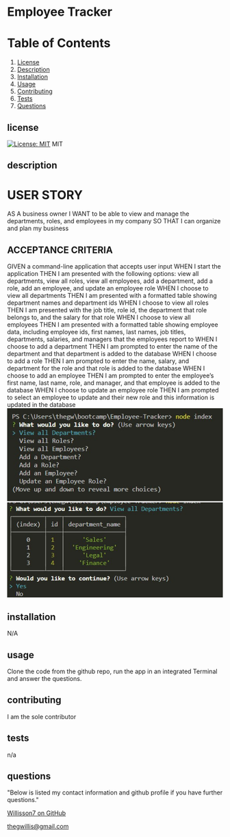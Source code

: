 
# Employee Tracker
  # Table of Contents
1. [License](#license)
2. [Description](#description)
3. [Installation](#installation)
4. [Usage](#usage)
5. [Contributing](#contributing)
6. [Tests](#tests)
7. [Questions](#questions)
  ## license
  [![License: MIT](https://img.shields.io/badge/License-MIT-yellow.svg)](https://opensource.org/licenses/MIT)
  MIT
  ## description
# USER STORY

AS A business owner
I WANT to be able to view and manage the departments, roles, and employees in my company
SO THAT I can organize and plan my business

## ACCEPTANCE CRITERIA

GIVEN a command-line application that accepts user input
WHEN I start the application
THEN I am presented with the following options: view all departments, view all roles, view all employees, add a department, add a role, add an employee, and update an employee role
WHEN I choose to view all departments
THEN I am presented with a formatted table showing department names and department ids
WHEN I choose to view all roles
THEN I am presented with the job title, role id, the department that role belongs to, and the salary for that role
WHEN I choose to view all employees
THEN I am presented with a formatted table showing employee data, including employee ids, first names, last names, job titles, departments, salaries, and managers that the employees report to
WHEN I choose to add a department
THEN I am prompted to enter the name of the department and that department is added to the database
WHEN I choose to add a role
THEN I am prompted to enter the name, salary, and department for the role and that role is added to the database
WHEN I choose to add an employee
THEN I am prompted to enter the employee’s first name, last name, role, and manager, and that employee is added to the database
WHEN I choose to update an employee role
THEN I am prompted to select an employee to update and their new role and this information is updated in the database 
![MENU](img/ET%20screenshot.jpg)
![EXAMPLE](img/ETSS2.jpg)
  ## installation
  N/A
  ## usage
  Clone the code from the github repo, run the app in an integrated Terminal and answer the questions.
  ## contributing
  I am the sole contributor
  ## tests
  n/a
  ## questions
  "Below is listed my contact information and github profile if you have further questions."

  [Willisson7 on GitHub](https://github.com/Willisson7)
  
  thegwillis@gmail.com
